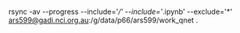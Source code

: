 

rsync -av --progress --include='*/' --include='*.ipynb' --exclude='*' ars599@gadi.nci.org.au:/g/data/p66/ars599/work_qnet .


